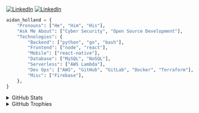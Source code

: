 [![LinkedIn](https://img.shields.io/badge/LinkedIn-aidandholland-blue)](https://www.linkedin.com/in/aidandholland/)
[![LinkedIn](https://img.shields.io/badge/Email-thehappydinoa@gmail.com-orange)](mailto:thehappydinoa@gmail.com)

```python
aidan_holland = {
    "Pronouns": ["He", "Him", "His"],
    "Ask Me About": ["Cyber Security", "Open Source Development"],
    "Technologies": {
        "Backend": ["python", "go", "bash"],
        "Frontend": ["node", "react"],
        "Mobile": ["react-native"],
        "Database": ["MySQL", "NoSQL"],
        "Serverless": ["AWS Lambda"],
        "Dev Ops": ["AWS", "GitHub", "GitLab", "Docker", "Terraform"],
        "Misc": ["Firebase"],
    },
}
```

<details>
  <summary>GitHub Stats</summary>
    
[![GitHub Stats Card]](https://github.com/anuraghazra/github-readme-stats)

</details>

<details>
  <summary>GitHub Trophies</summary>

[![GitHub Trophies]](https://github.com/ryo-ma/github-profile-trophy)

</details>

<!-- Links -->

[github stats card]: https://github-readme-stats.vercel.app/api/?username=thehappydinoa
[github trophies]: https://github-profile-trophy.vercel.app/?username=thehappydinoa&column=4&margin-w=18&margin-h=15
